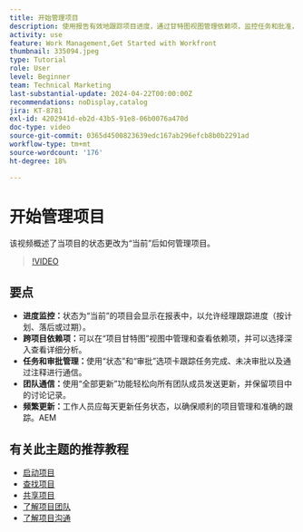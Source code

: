```yaml
---
title: 开始管理项目
description: 使用报告有效地跟踪项目进度，通过甘特图视图管理依赖项，监控任务和批准，增强团队沟通，并通过频繁更新确保顺畅的工作流。
activity: use
feature: Work Management,Get Started with Workfront
thumbnail: 335094.jpeg
type: Tutorial
role: User
level: Beginner
team: Technical Marketing
last-substantial-update: 2024-04-22T00:00:00Z
recommendations: noDisplay,catalog
jira: KT-8781
exl-id: 4202941d-eb2d-43b5-91e8-06b0076a470d
doc-type: video
source-git-commit: 0365d4500823639edc167ab296efcb8b0b2291ad
workflow-type: tm+mt
source-wordcount: '176'
ht-degree: 18%

---
```


# 开始管理项目

该视频概述了当项目的状态更改为“当前”后如何管理项目&#x200B;。

>[!VIDEO](https://video.tv.adobe.com/v/3445177/?quality=12&learn=on&enablevpops&captions=chi_hans)

## 要点

* **进度监控：**&#x200B;状态为“当前”的项目会显示在报表中，以允许经理跟踪进度（按计划、落后或过期）。
* **跨项目依赖项：**&#x200B;可以在“项目甘特图”视图中管理和查看依赖项，并可以选择深入查看详细分析。
* **任务和审批管理：**&#x200B;使用“状态”和“审批”选项卡跟踪任务完成、未决审批以及通过注释进行通信。
* **团队通信：**&#x200B;使用“全部更新”功能轻松向所有团队成员发送更新，并保留项目中的讨论记录。
* **频繁更新：**&#x200B;工作人员应每天更新任务状态，以确保顺利的项目管理和准确的跟踪。&#x200B;AEM


## 有关此主题的推荐教程

* [启动项目](/help/manage-work/projects/take-a-project-live.md)
* [查找项目](/help/manage-work/projects/find-projects.md)
* [共享项目](/help/manage-work/projects/share-a-project.md)
* [了解项目团队](/help/manage-work/projects/understand-the-project-team.md)
* [了解项目沟通](/help/manage-work/projects/understand-project-communication.md)
